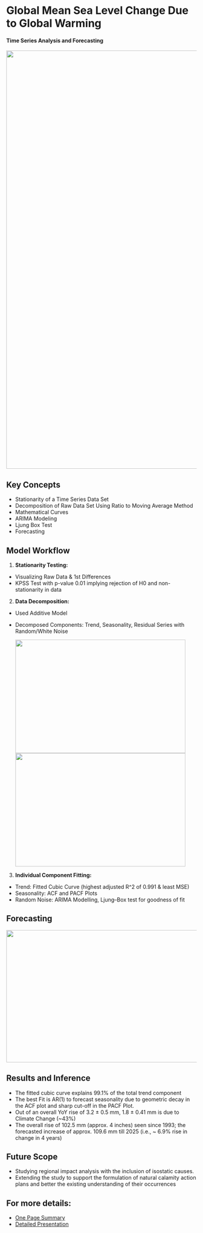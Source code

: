 # Global Mean Sea Level Change Due to Global Warming
#### Time Series Analysis and Forecasting

<img width="1106" src="https://github.com/Sanya-Chauhan/Global_Sea_Level_Change/assets/116647771/10d594c7-eae8-48de-9fce-bef725bf5c4f">

## Key Concepts
- Stationarity of a Time Series Data Set
- Decomposition of Raw Data Set Using Ratio to Moving Average Method
- Mathematical Curves
- ARIMA Modeling 
- Ljung Box Test
- Forecasting

## Model Workflow
1. **Stationarity Testing:**
  - Visualizing Raw Data & 1st Differences
  - KPSS Test with p-value 0.01 implying rejection of H0 and non-stationarity in data

2. **Data Decomposition:**
  - Used Additive Model
  - Decomposed Components: Trend, Seasonality, Residual Series with Random/White Noise

    <img width="450" height="300" src="https://github.com/Sanya-Chauhan/Global_Sea_Level_Change/assets/116647771/b856e2c1-84ab-4fb4-92fb-c0fe3a9b0581">
    <img width="450" height="300" src="https://github.com/Sanya-Chauhan/Global_Sea_Level_Change/assets/116647771/b9964748-f77a-41d5-bbd6-7e774e0cbf00">

3. **Individual Component Fitting:**
  - Trend: Fitted Cubic Curve (highest adjusted R^2 of 0.991 & least MSE)
  - Seasonality: ACF and PACF Plots
  - Random Noise: ARIMA Modelling, Ljung–Box test for goodness of fit

## Forecasting
<img width="580" height="350" src="https://github.com/Sanya-Chauhan/Global_Sea_Level_Change/assets/116647771/1efbd625-00b0-4ea9-aaa9-482a50059e0a">

## Results and Inference
- The fitted cubic curve explains 99.1% of the total trend component
- The best Fit is AR(1) to forecast seasonality due to geometric decay in the ACF plot and sharp cut-off in the PACF Plot.
- Out of an overall YoY rise of 3.2 ± 0.5 mm, 1.8 ± 0.41 mm is due to Climate Change (~43%)
- The overall rise of 102.5 mm (approx. 4 inches) seen since 1993; the forecasted increase of approx. 109.6 mm till 2025 (i.e., ~ 6.9% rise in change in 4 years)

## Future Scope
- Studying regional impact analysis with the inclusion of isostatic causes.
- Extending the study to support the formulation of natural calamity action plans and better the existing understanding of their occurrences

## For more details:
- [One Page Summary](https://drive.google.com/file/d/1835-V33Aik9isA3ze79zMhQ-2tQpYQqx/view?usp=sharing)
- [Detailed Presentation](https://drive.google.com/file/d/1yu09TEgyrgKdqOIaM_CPhm5E_Exl34yX/view?usp=sharing)
